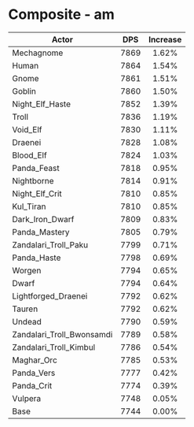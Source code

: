 # Composite - am
| Actor | DPS | Increase |
|---|:---:|:---:|
|Mechagnome|7869|1.62%|
|Human|7864|1.54%|
|Gnome|7861|1.51%|
|Goblin|7860|1.50%|
|Night_Elf_Haste|7852|1.39%|
|Troll|7836|1.19%|
|Void_Elf|7830|1.11%|
|Draenei|7828|1.08%|
|Blood_Elf|7824|1.03%|
|Panda_Feast|7818|0.95%|
|Nightborne|7814|0.91%|
|Night_Elf_Crit|7810|0.85%|
|Kul_Tiran|7810|0.85%|
|Dark_Iron_Dwarf|7809|0.83%|
|Panda_Mastery|7805|0.79%|
|Zandalari_Troll_Paku|7799|0.71%|
|Panda_Haste|7798|0.69%|
|Worgen|7794|0.65%|
|Dwarf|7794|0.64%|
|Lightforged_Draenei|7792|0.62%|
|Tauren|7792|0.62%|
|Undead|7790|0.59%|
|Zandalari_Troll_Bwonsamdi|7789|0.58%|
|Zandalari_Troll_Kimbul|7786|0.54%|
|Maghar_Orc|7785|0.53%|
|Panda_Vers|7777|0.42%|
|Panda_Crit|7774|0.39%|
|Vulpera|7748|0.05%|
|Base|7744|0.00%|

